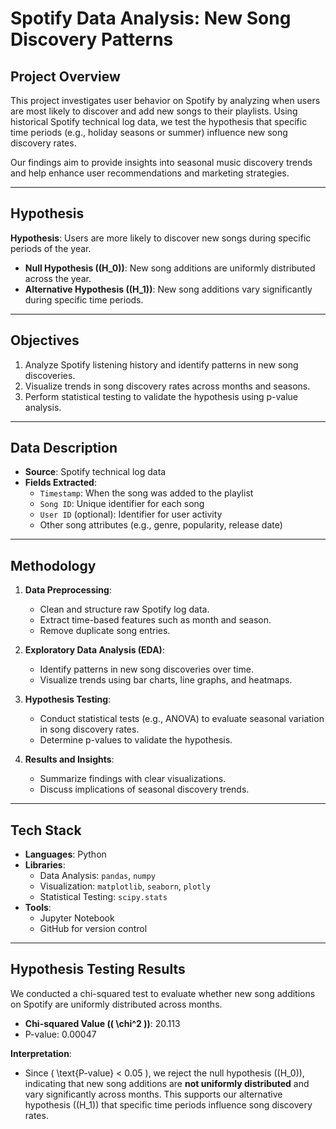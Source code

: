 # Spotify Data Analysis: New Song Discovery Patterns

## Project Overview
This project investigates user behavior on Spotify by analyzing when users are most likely to discover and add new songs to their playlists. Using historical Spotify technical log data, we test the hypothesis that specific time periods (e.g., holiday seasons or summer) influence new song discovery rates. 

Our findings aim to provide insights into seasonal music discovery trends and help enhance user recommendations and marketing strategies.

---

## Hypothesis
**Hypothesis**: Users are more likely to discover new songs during specific periods of the year.

- **Null Hypothesis (\(H_0\))**: New song additions are uniformly distributed across the year.
- **Alternative Hypothesis (\(H_1\))**: New song additions vary significantly during specific time periods.

---

## Objectives
1. Analyze Spotify listening history and identify patterns in new song discoveries.
2. Visualize trends in song discovery rates across months and seasons.
3. Perform statistical testing to validate the hypothesis using p-value analysis.

---

## Data Description
- **Source**: Spotify technical log data
- **Fields Extracted**:
  - `Timestamp`: When the song was added to the playlist
  - `Song ID`: Unique identifier for each song
  - `User ID` (optional): Identifier for user activity
  - Other song attributes (e.g., genre, popularity, release date)

---

## Methodology
1. **Data Preprocessing**:
   - Clean and structure raw Spotify log data.
   - Extract time-based features such as month and season.
   - Remove duplicate song entries.
   
2. **Exploratory Data Analysis (EDA)**:
   - Identify patterns in new song discoveries over time.
   - Visualize trends using bar charts, line graphs, and heatmaps.
   
3. **Hypothesis Testing**:
   - Conduct statistical tests (e.g., ANOVA) to evaluate seasonal variation in song discovery rates.
   - Determine p-values to validate the hypothesis.

4. **Results and Insights**:
   - Summarize findings with clear visualizations.
   - Discuss implications of seasonal discovery trends.

---

## Tech Stack
- **Languages**: Python
- **Libraries**:
  - Data Analysis: `pandas`, `numpy`
  - Visualization: `matplotlib`, `seaborn`, `plotly`
  - Statistical Testing: `scipy.stats`
- **Tools**:
  - Jupyter Notebook
  - GitHub for version control

---

## Hypothesis Testing Results

We conducted a chi-squared test to evaluate whether new song additions on Spotify are uniformly distributed across months.

- **Chi-squared Value (\( \chi^2 \))**: 20.113
- P-value: 0.00047

**Interpretation**:
- Since \( \text{P-value} < 0.05 \), we reject the null hypothesis (\(H_0\)), indicating that new song additions are **not uniformly distributed** and vary significantly across months. This supports our alternative hypothesis (\(H_1\)) that specific time periods influence song discovery rates.


